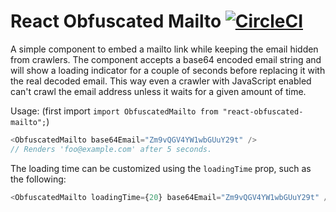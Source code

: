 # React Obfuscated Mailto [![CircleCI](https://circleci.com/gh/darthdeus/react-obfuscated-mailto.svg?style=shield)](https://circleci.com/gh/darthdeus/react-obfuscated-mailto)

A simple component to embed a mailto link while keeping the email hidden from crawlers. The component accepts a base64 encoded email string and will show a loading indicator for a couple of seconds before replacing it with the real decoded email. This way even a crawler with JavaScript enabled can't crawl the email address unless it waits for a given amount of time.

Usage: (first import `import ObfuscatedMailto from "react-obfuscated-mailto";`)

```javascript
<ObfuscatedMailto base64Email="Zm9vQGV4YW1wbGUuY29t" />
// Renders 'foo@example.com' after 5 seconds.
```

The loading time can be customized using the `loadingTime` prop, such as the following:

```javascript
<ObfuscatedMailto loadingTime={20} base64Email="Zm9vQGV4YW1wbGUuY29t" />
```
